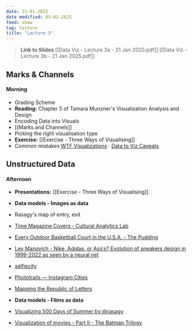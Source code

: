 ```yaml
---
date: 21-01-2025
date modified: 03-02-2025
feed: show
tag: lecture
title: "Lecture 3"
---
```


> **Link to Slides**
> [[Data Viz - Lecture 3a - 21 Jan 2025.pdf]]
> [[Data Viz - Lecture 3b - 21 Jan 2025.pdf]]

## Marks & Channels
#### Morning
- Grading Scheme
- **Reading:** Chapter 5 of Tamara Munzner's Visualization Analysis and Design
- Encoding Data into Visuals
- [[Marks and Channels]]
- Picking the right visualisation type
- **Exercise:** [[Exercise - Three Ways of Visualising]]
- Common mistakes [WTF Visualizations](https://viz.wtf/) · [Data to Viz Caveats](https://www.data-to-viz.com/caveats.html)

## Unstructured Data

#### Afternoon
- **Presentations:** [[Exercise - Three Ways of Visualising]]

- **Data models - Images as data**
- Rasagy's map of entry, exit
- [Time Magazine Covers - Cultural Analytics Lab](https://lab.culturalanalytics.info/2016/04/timeline-4535-time-magazine-covers-1923.html)
- [Every Outdoor Basketball Court in the U.S.A. - The Pudding](https://pudding.cool/2024/09/courts/)
- [Lev Manovich - Nike, Adidas, or Asics? Evolution of sneakers design in 1999-2022 as seen by a neural net](https://manovich.net/index.php/projects/using-web-data-to-reveal-22-year-history-of-sneaker-designs)
- [selfiecity](https://selfiecity.net/#intro)
- [Phototrails — Instagram Cities](https://phototrails.net/instagram-cities/)
- [Mapping the Republic of Letters](http://republicofletters.stanford.edu/)

- **Data models - Films as data**
- [Visualizing 500 Days of Summer by @rasagy](https://rasagy.in/500days/)
- [Visualization of movies - Part II - The Batman Trilogy](https://www.smartjava.org/examples/movie-viz/batman.html)
